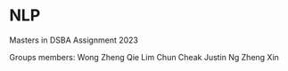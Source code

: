 # NLP
Masters in DSBA Assignment 2023

Groups members:
Wong Zheng Qie
Lim Chun Cheak
Justin Ng Zheng Xin
